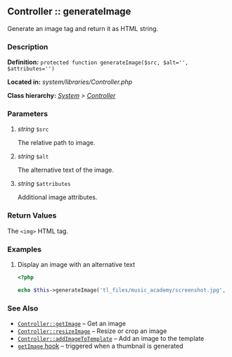 
Controller :: generateImage
-------------------------------------------

Generate an image tag and return it as HTML string.


### Description ###

**Definition:** `protected function generateImage($src, $alt='', $attributes='')`

**Located in:** *system/libraries/Controller.php*

**Class hierarchy:** *[System](../System.php) > [Controller](../Controller.php)*


### Parameters ###

1. *string* `$src`

	The relative path to image.

2. *string* `$alt`

	The alternative text of the image.

3. *string* `$attributes`

	Additional image attributes.


### Return Values ###

The ```<img>``` HTML tag.


### Examples ###

1. Display an image with an alternative text

	```php
	<?php

	echo $this->generateImage('tl_files/music_academy/screenshot.jpg', 'Screenshot of Music Academy');
	```

### See Also ###

- [`Controller::getImage`](getImage.md) – Get an image
- [`Controller::resizeImage`](resizeImage.md) – Resize or crop an image
- [`Controller::addImageToTemplate`](addImageToTemplate.md) – Add an image to the template
- [`getImage` hook](../../hooks/getImage.md) – triggered when a thumbnail is generated